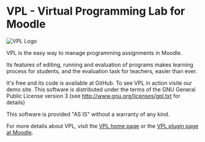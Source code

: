 # VPL - Virtual Programming Lab for Moodle

![VPL Logo](https://vpl.dis.ulpgc.es/images/logo2.png)

VPL is the easy way to manage programming assignments in Moodle.

Its features of editing, running and evaluation of programs makes learning process
for students, and the evaluation task for teachers, easier than ever.

It's free and its code is available at GitHub. To see VPL in action visite our demo site.
This software is distributed under the terms of the GNU General
Public License version 3 (see http://www.gnu.org/licenses/gpl.txt for details)

This software is provided "AS IS" without a warranty of any kind.

For more details about VPL, visit the [VPL home page](http://vpl.dis.ulpgc.es) or
the [VPL plugin page at Moodle](http://www.moodle.org/plugins/mod_vpl).